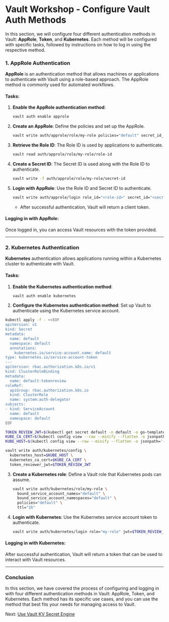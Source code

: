# Vault Workshop - Configure Vault Auth Methods

In this section, we will configure four different authentication methods in Vault: **AppRole**, **Token**, and **Kubernetes**. 
Each method will be configured with specific tasks, followed by instructions on how to log in using the respective method.

### 1. **AppRole Authentication**

**AppRole** is an authentication method that allows machines or applications to authenticate with Vault using a role-based approach. The AppRole method is commonly used for automated workflows.

#### Tasks:
1. **Enable the AppRole authentication method**:
   ```bash
   vault auth enable approle
   ```

2. **Create an AppRole**:
   Define the policies and set up the AppRole.
   ```bash
   vault write auth/approle/role/my-role policies="default" secret_id_ttl="10m" token_ttl="20m" token_max_ttl="30m"
   ```

3. **Retrieve the Role ID**:
   The Role ID is used by applications to authenticate.
   ```bash
   vault read auth/approle/role/my-role/role-id
   ```

4. **Create a Secret ID**:
   The Secret ID is used along with the Role ID to authenticate.
   ```bash
   vault write -f auth/approle/role/my-role/secret-id
   ```

5. **Login with AppRole**:
   Use the Role ID and Secret ID to authenticate.
   ```bash
   vault write auth/approle/login role_id="<role-id>" secret_id="<secret-id>"
   ```
   
   - After successful authentication, Vault will return a client token.

#### Logging in with AppRole:
Once logged in, you can access Vault resources with the token provided.

---


### 2. **Kubernetes Authentication**

**Kubernetes** authentication allows applications running within a Kubernetes cluster to authenticate with Vault.

#### Tasks:
1. **Enable the Kubernetes authentication method**:
   ```bash
   vault auth enable kubernetes
   ```

2. **Configure the Kubernetes authentication method**:
   Set up Vault to authenticate using the Kubernetes service account.

```bash
kubectl apply -f - <<EOF
apiVersion: v1
kind: Secret
metadata:
  name: default
  namespace: default
  annotations:
    kubernetes.io/service-account.name: default
type: kubernetes.io/service-account-token
---
apiVersion: rbac.authorization.k8s.io/v1
kind: ClusterRoleBinding
metadata:
  name: default-tokenreview
roleRef:
  apiGroup: rbac.authorization.k8s.io
  kind: ClusterRole
  name: system:auth-delegator
subjects:
- kind: ServiceAccount
  name: default
  namespace: default
EOF
```
   
   ```bash
   TOKEN_REVIEW_JWT=$(kubectl get secret default -n default -o go-template='{{ .data.token }}' | base64 --decode)
   KUBE_CA_CERT=$(kubectl config view --raw --minify --flatten -o jsonpath='{.clusters[].cluster.certificate-authority-data}' | base64 --decode)
   KUBE_HOST=$(kubectl config view --raw --minify --flatten -o jsonpath='{.clusters[].cluster.server}')
   ```
   
   ```bash
   vault write auth/kubernetes/config \
     kubernetes_host=$KUBE_HOST \
     kubernetes_ca_cert=$KUBE_CA_CERT \
     token_reviewer_jwt=$TOKEN_REVIEW_JWT
   ```


3. **Create a Kubernetes role**:
   Define a Vault role that Kubernetes pods can assume.
   ```bash
   vault write auth/kubernetes/role/my-role \
     bound_service_account_names="default" \
     bound_service_account_namespaces="default" \
     policies="default" \
     ttl="1h"
   ```

4. **Login with Kubernetes**:
   Use the Kubernetes service account token to authenticate.
   ```bash
   vault write auth/kubernetes/login role="my-role" jwt=$TOKEN_REVIEW_JWT
   ```

#### Logging in with Kubernetes:
After successful authentication, Vault will return a token that can be used to interact with Vault resources.

---

### Conclusion

In this section, we have covered the process of configuring and logging in with four different authentication methods in Vault: AppRole, Token, and Kubernetes. Each method has its specific use cases, and you can use the method that best fits your needs for managing access to Vault.


Next: [Use Vault KV Secret Engine](./03-vault-secrets-kv.md)

